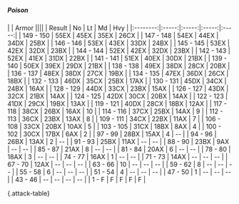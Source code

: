 ##### Poison

|      |   Armor   ||||
|   Result   |   No   |   Lt   |   Md   |   Hvy   |
|:--------:|:-----:|:-----:|:-----:|:-----:|
| 149 - 150 | 55EX | 45EX | 35EX | 26CX |
| 147 - 148 | 54EX | 44EX | 34DX | 25BX |
| 146 - 146 | 53EX | 43EX | 33DX | 24BX |
| 145 - 145 | 53EX | 42EX | 32DX | 23BX |
| 144 - 144 | 52EX | 42EX | 32DX | 23BX |
| 142 - 143 | 52EX | 41EX | 31DX | 22BX |
| 141 - 141 | 51EX | 40EX | 30DX | 21BX |
| 139 - 140 | 50EX | 39EX | 29DX | 21BX |
| 138 - 138 | 49EX | 38DX | 28CX | 20BX |
| 136 - 137 | 48EX | 38DX | 27CX | 19BX |
| 134 - 135 | 47EX | 36DX | 26CX | 18BX |
| 132 - 133 | 46DX | 35CX | 25BX | 17AX |
| 130 - 131 | 45DX | 34CX | 24BX | 16AX |
| 128 - 129 | 44DX | 33CX | 23BX | 15AX |
| 126 - 127 | 43DX | 32CX | 21BX | 14AX |
| 124 - 125 | 42DX | 30CX | 20BX | 14AX |
| 122 - 123 | 41DX | 29CX | 19BX | 13AX |
| 119 - 121 | 40DX | 28CX | 18BX | 12AX |
| 117 - 118 | 38CX | 26BX | 16AX | 10 |
| 114 - 116 | 37CX | 25BX | 14AX | 9 |
| 112 - 113 | 36CX | 23BX | 13AX | 8 |
| 109 - 111 | 34CX | 22BX | 11AX | 7 |
| 106 - 108 | 33CX | 20BX | 10AX | 5 |
| 103 - 105 | 31CX | 18BX | 8AX | 4 |
| 100 - 102 | 30CX | 17BX | 6AX | 2 |
| 97 - 99 | 28BX | 15AX | 4 | --  |
| 94 - 96 | 26BX | 13AX | 2 | --  |
| 91 - 93 | 25BX | 11AX | --  | --  |
| 88 - 90 | 23BX | 9AX | --  | --  |
| 85 - 87 | 21AX | 8 | --  | --  |
| 81 - 84 | 20AX | 6 | --  | --  |
| 78 - 80 | 18AX | 3 | --  | --  |
| 74 - 77 | 16AX | 1 | --  | --  |
| 71 - 73 | 14AX | --  | --  | --  |
| 67 - 70 | 12AX | --  | --  | --  |
| 63 - 66 | 10 | --  | --  | --  |
| 59 - 62 | 8 | --  | --  | --  |
| 55 - 58 | 6 | --  | --  | --  |
| 51 - 54 | 4 | --  | --  | --  |
| 47 - 50 | 1 | --  | --  | --  |
| 43 - 46 | --  | --  | --  | --  |
| 1 - F | F | F | F | F |

{.attack-table}
